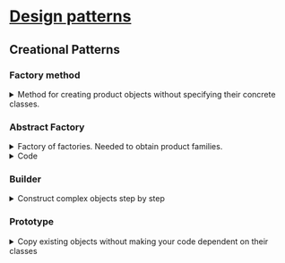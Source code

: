 # [Design patterns](patterns.md)
## Creational Patterns
### Factory method
<details>
<summary>Method for creating product objects without specifying their concrete classes.</summary>
<p>

![](/notes/images/factoryMethod.png)

<details>
<summary>Java like</summary>
<p>

```java
// code
interface Button {
    fun render()
    fun onClick()
}

abstract class Dialog {
    fun render() {
        val someButton = createButton()
        someButton.render()
    }

    abstract fun createButton(): Button // Factory method
}

class LinuxButton : Button {
    override fun render() = print("I am OkButton")
    override fun onClick() = TODO("not implemented")
}

class WindowButton : Button {
    override fun render() = print("I am Cancel button")
    override fun onClick() = TODO("not implemented")
}


class LinuxDialog : Dialog() { //concrete factory
    override fun createButton() = LinuxButton()
}


class WindowDialog : Dialog() {
    override fun createButton() = WindowButton()
}

//client
fun main() {
    val dialog: Dialog
    when (os) {
       "Window" -> dialog = WindowDialog()
       "Linux"  -> dialog = LinuxDialog()
    }
dialog.render()
}
```

</p>
</details>

<details>
<summary>Companion object</summary>
<p>

```java
enum class Genre {
    SCIENCE, LITERATURE
}

interface Book {
    fun getInfo(): String
    fun order(): String
    fun rate(): String
}


class BookFactory {
    companion object {
        fun createBook(genre: Genre): Book = when (genre) {
            Genre.SCIENCE -> object: Book {
                override fun getInfo() = "science"
                override fun order() = "123"
                override fun rate() = "M"
            }
            Genre.LITERATURE -> object: Book {
                override fun getInfo(): String = "literature"
                override fun order(): String = "321"
                override fun rate(): String = "A"
            }
        }
    }
}

// client
fun main() {
    val book = BookFactory.createBook(Genre.SCIENCE)
    book.getInfo()
}
```

</p>
</details>

<details>
<summary>Factory method by interface delegation</summary>
<p>

![](/notes/images/factoryMethod-1.png)

```java

interface Dependency<T> {
    var mocked: T?
    fun get(): T
    fun lazyGet(): Lazy<T> = lazy { get() }
}

class Provider<T>(val init: ()->T): Dependency<T> {
    var original: T? = null
    override var mocked: T? = null

    override fun get(): T = mocked ?: original ?: init()
        .apply { original = this }
}

interface UserRepository {
    fun getUser(): User

    companion object: Dependency<UserRepository> by Provider({ UserRepositoryImpl() })
}

class UserRepositoryImpl : UserRepository {
    override fun getUser(): User = User("Aaron")
}

class User(var name: String)

fun main() {
    val userRepository = UserRepository.get()
    val lazyUser = UserRepository.lazyGet()

    println( userRepository.getUser().name )
    println( lazyUser.isInitialized() )

    UserRepository.mocked = object : UserRepository {
        override fun getUser(): User = User("mock")
    }
    println( UserRepository.mocked?.getUser()?.name )
}

```

</p>
</details>

</p>
</details>

### Abstract Factory

<details>
<summary>Factory of factories. Needed to obtain product families.</summary>
<p>

![](/notes/images/abstract-factory.png)

|         |Windows    |Mac        |
|---------|-----------|-----------|
|Button   |WinButton  |MacButton  |
|Checkbox |WinCheckbox|MacCheckbox|

</p>
</details>

<details>
<summary>Code</summary>
<p>

```java
interface Button {
    fun paint()
}

class MacButton: Button {
    override fun paint() = print("Mac style button")
}

class WinButton: Button {
    override fun paint() = print("Window style button")
}

interface Checkbox {
    fun paint()
}

class MacChecbox: Checkbox {
    override fun paint() = print("Mac style checkbox")
}

class WinCheckbox: Checkbox {
    override fun paint() = print("Windows style checkbox")
}

interface GuiFactory {
    fun createButton(): Button
    fun createCheckbox(): Checkbox
}

class MacFactory: GuiFactory {
    override fun createButton(): Button = MacButton()
    override fun createCheckbox(): Checkbox = MacChecbox()
}

class WinFactory: GuiFactory {
    override fun createButton(): Button = WinButton()
    override fun createCheckbox(): Checkbox = WinCheckbox()
}

fun main() {
    val config = "WIN"

    val factory: GuiFactory = when (config) {
        "WIN" -> WinFactory()
        "MAC" -> MacFactory()
        else -> throw RuntimeException()
    }

    factory.apply {
        createButton().paint()
        createCheckbox().paint()
    }
}
```

  </p>		
</details>

### Builder
<details>
	<summary>Construct complex objects step by step</summary>		
  <p>

```java
class BankAccount(
    private val accountNumber: Double?,
    private val owner: String?,
    private val branch: String?,
    private val balance: Double?,
    private val interestRate: Double?
) {
    data class Builder(
        private var accountNumber: Double? = null,
        private var owner: String? = null,
        private var branch: String? = null,
        private var balance: Double? = null,
        private var interestRate: Double? = null
    ) {
        fun accountNumber(accountNumber: Double) = apply { this.accountNumber = accountNumber }
        fun owner(owner: String) = apply { this.owner = owner }
        fun branch(branch: String) = apply { this.branch = branch }
        fun balance(balance: Double) = apply { this.balance = balance }
        fun interestRate(interestRate: Double) = apply { this.interestRate = interestRate }
        fun build() = KotlinBankAccount(accountNumber, owner, branch, balance, interestRate)
    }
}

fun main() {
    val bankAccount = BankAccount.Builder()
        .accountNumber(12.0)
        .balance(200.0)
        .branch("develop")
        .build()
}

```

  </p>
</details>

### Prototype
<details>
	<summary>Copy existing objects without making your code dependent on their classes</summary>
  <p>

```java
abstract class Shape(
    private var Y: Int? = null,
    private var X: Int? = null,
    private var color: String? = null
) {
    constructor(source: Shape) : this(source.X, source.Y, source.color)
    abstract fun clone(): Shape
}

class Rectangle : Shape {
    var width: Int?
    var height: Int?

    constructor(width: Int? = null, height: Int? = null) : super() {
        this.width = width
        this.height = height
    }

    constructor(source: Rectangle) : super(source) {
        this.width = source.width
        this.height = source.height
    }

    override fun clone(): Shape = Rectangle(this)
}

fun main() {
    val rectangle = Rectangle()
    rectangle.width = 10
    rectangle.height = 20

    val shapes = mutableListOf(rectangle, rectangle.clone(), rectangle.clone())

    shapes.forEach{ println(it) }
}
```

  </p>		
</details>
